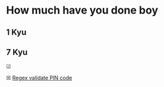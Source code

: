 # How much have you done boy

## 1 Kyu

## 7 Kyu
&#x2611;

&#x2612; [Regex validate PIN code](https://github.com/itsdnunez/notes/blob/5738aea7527d60ddc35c44ac6615ba081d41c89c/CodeWarsKata/Java/7kyu/Regex%20validate%20PIN%20code.md)
